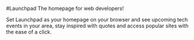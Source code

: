#Launchpad
 The homepage for web developers!

Set Launchpad as your homepage on your browser and see upcoming tech events in your area, stay inspired with quotes and access popular sites with the ease of a click.
